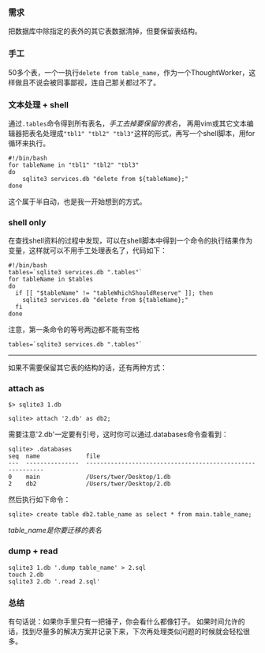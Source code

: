 ### 需求
把数据库中除指定的表外的其它表数据清掉，但要保留表结构。

### 手工
50多个表，一个一执行`delete from table_name`，作为一个ThoughtWorker，这样做且不说会被同事鄙视，连自己那关都过不了。

### 文本处理 + shell
通过`.tables`命令得到所有表名，*手工去掉要保留的表名*，
再用vim或其它文本编辑器把表名处理成`"tbl1" "tbl2" "tbl3"`这样的形式，再写一个shell脚本，用for循环来执行。
```
#!/bin/bash
for tableName in "tbl1" "tbl2" "tbl3"
do
    sqlite3 services.db "delete from ${tableName};"
done
```
这个属于半自动，也是我一开始想到的方式。

### shell only
在查找shell资料的过程中发现，可以在shell脚本中得到一个命令的执行结果作为变量，这样就可以不用手工处理表名了，代码如下：
```
#!/bin/bash
tables=`sqlite3 services.db ".tables"`
for tableName in $tables
do
  if [[ "$tableName" != "tableWhichShouldReserve" ]]; then
    sqlite3 services.db "delete from ${tableName};"
  fi
done
```
注意，第一条命令的等号两边都不能有空格
```
tables=`sqlite3 services.db ".tables"`
```

---
如果不需要保留其它表的结构的话，还有两种方式：
### attach as
```
$> sqlite3 1.db

sqlite> attach '2.db' as db2;
```
需要注意'2.db'一定要有引号，这时你可以通过.databases命令查看到：
```
sqlite> .databases
seq  name             file
---  ---------------  ----------------------------------------------------------
0    main             /Users/twer/Desktop/1.db
2    db2              /Users/twer/Desktop/2.db
```
然后执行如下命令：
```
sqlite> create table db2.table_name as select * from main.table_name;
```
*table_name是你要迁移的表名*

### dump + read
```
sqlite3 1.db '.dump table_name' > 2.sql
touch 2.db
sqlite3 2.db '.read 2.sql'
```

### 总结
有句话说：如果你手里只有一把锤子，你会看什么都像钉子。
如果时间允许的话，找到尽量多的解决方案并记录下来，下次再处理类似问题的时候就会轻松很多。
